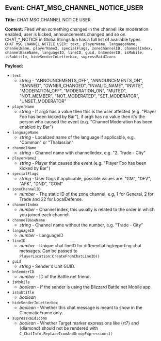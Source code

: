 ## Event: CHAT_MSG_CHANNEL_NOTICE_USER

**Title:** CHAT MSG CHANNEL NOTICE USER

**Content:**
Fired when something changes in the channel like moderation enabled, user is kicked, announcements changed and so on. CHAT_*_NOTICE in GlobalStrings.lua has a full list of available types.
`CHAT_MSG_CHANNEL_NOTICE_USER: text, playerName, languageName, channelName, playerName2, specialFlags, zoneChannelID, channelIndex, channelBaseName, languageID, lineID, guid, bnSenderID, isMobile, isSubtitle, hideSenderInLetterbox, supressRaidIcons`

**Payload:**
- `text`
  - *string* - "ANNOUNCEMENTS_OFF", "ANNOUNCEMENTS_ON", "BANNED", "OWNER_CHANGED", "INVALID_NAME", "INVITE", "MODERATION_OFF", "MODERATION_ON", "MUTED", "NOT_MEMBER", "NOT_MODERATED", "SET_MODERATOR", "UNSET_MODERATOR"
- `playerName`
  - *string* - If arg5 has a value then this is the user affected (e.g. "Player Foo has been kicked by Bar"), if arg5 has no value then it's the person who caused the event (e.g. "Channel Moderation has been enabled by Bar")
- `languageName`
  - *string* - Localized name of the language if applicable, e.g. "Common" or "Thalassian"
- `channelName`
  - *string* - Channel name with channelIndex, e.g. "2. Trade - City"
- `playerName2`
  - *string* - Player that caused the event (e.g. "Player Foo has been kicked by Bar")
- `specialFlags`
  - *string* - User flags if applicable, possible values are: "GM", "DEV", "AFK", "DND", "COM"
- `zoneChannelID`
  - *number* - The static ID of the zone channel, e.g. 1 for General, 2 for Trade and 22 for LocalDefense.
- `channelIndex`
  - *number* - Channel index, this usually is related to the order in which you joined each channel.
- `channelBaseName`
  - *string* - Channel name without the number, e.g. "Trade - City"
- `languageID`
  - *number* - LanguageID
- `lineID`
  - *number* - Unique chat lineID for differentiating/reporting chat messages. Can be passed to `PlayerLocation:CreateFromChatLineID()`
- `guid`
  - *string* - Sender's Unit GUID.
- `bnSenderID`
  - *number* - ID of the Battle.net friend.
- `isMobile`
  - *boolean* - If the sender is using the Blizzard Battle.net Mobile app.
- `isSubtitle`
  - *boolean*
- `hideSenderInLetterbox`
  - *boolean* - Whether this chat message is meant to show in the CinematicFrame only.
- `supressRaidIcons`
  - *boolean* - Whether Target marker expressions like {rt7} and {diamond} should not be rendered with `C_ChatInfo.ReplaceIconAndGroupExpressions()`